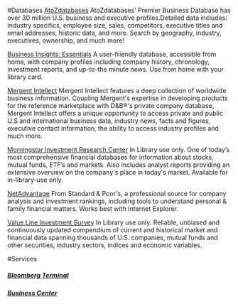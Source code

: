 #Databases
[AtoZdatabases](http://www.atozdatabases.com/search "AtoZdatabases")
AtoZdatabases' Premier Business Database has over 30 million U.S. business and executive profiles.Detailed data includes: industry specifics, employee size, sales, competitors, executive titles and email addresses, historic data, and more. Search by geography, industry, executives, ownership, and much more!

[Business Insights: Essentials](http://infotrac.galegroup.com/itweb/21517?db=BIE "Business Insights: Essentials")
A user-friendly database, accessible from home, with company profiles including company history, chronology, investment reports, and up-to-the minute news. Use from home with your library card.

[Mergent Intellect](http://www.mergentintellect.com/ "Mergent Intellect")
Mergent Intellect features a deep collection of worldwide business information. Coupling Mergent's expertise in developing products for the reference marketplace with D&B®'s private company database, Mergent Intellect offers a unique opportunity to access private and public U.S and international business data, industry news, facts and figures, executive contact information, the ability to access industry profiles and much more.

[Morningstar Investment Research Center](//library.morningstar.com/ "Morningstar Investment Research Center")
In Library use only. One of today’s most comprehensive financial databases for information about stocks, mutual funds, ETF’s and markets. Also includes analyst reports providing an extensive overview on the company's place in today's market. Available for in-library-use only.

[NetAdvantage](http://research.darienlibrary.org/login?url=http://www.netadvantage.standardandpoors.com/ "NetAdvantage") 
From Standard & Poor's, a professional source for company analysis and investment rankings, including tools to understand personal & family financial matters. Works best with Internet Explorer.

[Value Line Investment Survey](https://research.valueline.com/secure/dashboard "Value Line Investment Survey")
In Library use only. Reliable, unbiased and continuously updated compendium of current and historical market and financial data spanning thousands of U.S. companies, mutual funds and other securities, industry sectors, indices and economic variables.

#Services
##### [Bloomberg Terminal](/link-needed)


##### [Business Center](/link-needed)